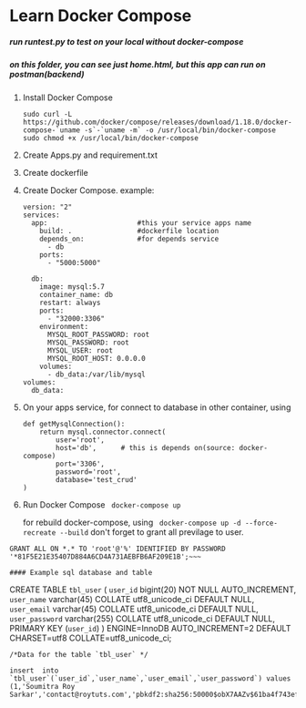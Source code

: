 # Learn Docker Compose

##### run runtest.py to test on your local without docker-compose
##### on this folder, you can see just home.html, but this app can run on postman(backend)

1. Install Docker Compose
    ~~~
    sudo curl -L https://github.com/docker/compose/releases/download/1.18.0/docker-compose-`uname -s`-`uname -m` -o /usr/local/bin/docker-compose
    sudo chmod +x /usr/local/bin/docker-compose

    ~~~
2. Create Apps.py and requirement.txt
3. Create dockerfile
4. Create Docker Compose.
   example:
    
    ~~~
    version: "2"
    services:
      app:                      #this your service apps name
        build: .                #dockerfile location
        depends_on:             #for depends service
          - db
        ports:
          - "5000:5000"
    
      db:
        image: mysql:5.7
        container_name: db
        restart: always
        ports:
          - "32000:3306"
        environment: 
          MYSQL_ROOT_PASSWORD: root
          MYSQL_PASSWORD: root
          MYSQL_USER: root
          MYSQL_ROOT_HOST: 0.0.0.0
        volumes:
          - db_data:/var/lib/mysql
    volumes: 
      db_data:
    ~~~  
   
4. On your apps service, for connect to database in other container, using
    ~~~
    def getMysqlConnection():
        return mysql.connector.connect(
            user='root', 
            host='db',      # this is depends on(source: docker-compose) 
            port='3306', 
            password='root', 
            database='test_crud'
    )
    ~~~
5. Run Docker Compose
    ``` docker-compose up```

    for rebuild docker-compose, using
    ``` docker-compose up -d --force-recreate --build```
    don't forget to grant all previlage to user.
~~~ SELECT User,authentication_string FROM mysql.user;
GRANT ALL ON *.* TO 'root'@'%' IDENTIFIED BY PASSWORD '*81F5E21E35407D884A6CD4A731AEBFB6AF209E1B';~~~

#### Example sql database and table
 ~~~
  CREATE TABLE `tbl_user` (
  `user_id` bigint(20) NOT NULL AUTO_INCREMENT,
  `user_name` varchar(45) COLLATE utf8_unicode_ci DEFAULT NULL,
  `user_email` varchar(45) COLLATE utf8_unicode_ci DEFAULT NULL,
  `user_password` varchar(255) COLLATE utf8_unicode_ci DEFAULT NULL,
  PRIMARY KEY (`user_id`)
    ) ENGINE=InnoDB AUTO_INCREMENT=2 DEFAULT CHARSET=utf8 COLLATE=utf8_unicode_ci;

    /*Data for the table `tbl_user` */

    insert  into `tbl_user`(`user_id`,`user_name`,`user_email`,`user_password`) values 
    (1,'Soumitra Roy Sarkar','contact@roytuts.com','pbkdf2:sha256:50000$obX7AAZv$61ba4f743eff511')tbl_user;
 ~~~
